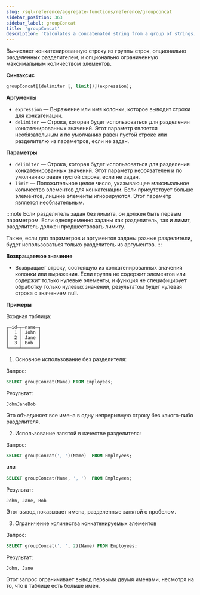 ```yaml
---
slug: /sql-reference/aggregate-functions/reference/groupconcat
sidebar_position: 363
sidebar_label: groupConcat
title: 'groupConcat'
description: 'Calculates a concatenated string from a group of strings, optionally separated by a delimiter, and optionally limited by a maximum number of elements.'
---
```


Вычисляет конкатенированную строку из группы строк, опционально разделенных разделителем, и опционально ограниченную максимальным количеством элементов.

**Синтаксис**

``` sql
groupConcat[(delimiter [, limit])](expression);
```

**Аргументы**

- `expression` — Выражение или имя колонки, которое выводит строки для конкатенации.
- `delimiter` — Строка, которая будет использоваться для разделения конкатенированных значений. Этот параметр является необязательным и по умолчанию равен пустой строке или разделителю из параметров, если не задан.

**Параметры**

- `delimiter` — Строка, которая будет использоваться для разделения конкатенированных значений. Этот параметр необязателен и по умолчанию равен пустой строке, если не задан.
- `limit` — Положительное целое число, указывающее максимальное количество элементов для конкатенации. Если присутствует больше элементов, лишние элементы игнорируются. Этот параметр является необязательным.

:::note
Если разделитель задан без лимита, он должен быть первым параметром. Если одновременно заданы как разделитель, так и лимит, разделитель должен предшествовать лимиту.

Также, если для параметров и аргументов заданы разные разделители, будет использоваться только разделитель из аргументов.
:::

**Возвращаемое значение**

- Возвращает строку, состоящую из конкатенированных значений колонки или выражения. Если группа не содержит элементов или содержит только нулевые элементы, и функция не специфицирует обработку только нулевых значений, результатом будет нулевая строка с значением null.

**Примеры**

Входная таблица:

``` text
┌─id─┬─name─┐
│  1 │ John │
│  2 │ Jane │
│  3 │ Bob  │
└────┴──────┘
```

1. Основное использование без разделителя:

Запрос:

``` sql
SELECT groupConcat(Name) FROM Employees;
```

Результат:

``` text
JohnJaneBob
```

Это объединяет все имена в одну непрерывную строку без какого-либо разделителя.

2. Использование запятой в качестве разделителя:

Запрос:

``` sql
SELECT groupConcat(', ')(Name)  FROM Employees;
```

или

``` sql
SELECT groupConcat(Name, ', ')  FROM Employees;
```

Результат:

``` text
John, Jane, Bob
```

Этот вывод показывает имена, разделенные запятой с пробелом.

3. Ограничение количества конкатенируемых элементов

Запрос:

``` sql
SELECT groupConcat(', ', 2)(Name) FROM Employees;
```

Результат:

``` text
John, Jane
```

Этот запрос ограничивает вывод первыми двумя именами, несмотря на то, что в таблице есть больше имен.
